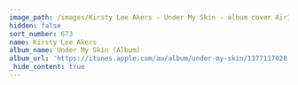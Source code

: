 ```yaml
---
image_path: /images/Kirsty Lee Akers - Under My Skin - album cover AirIt 500px.jpeg
hidden: false
sort_number: 673
name: Kirsty Lee Akers
album_name: Under My Skin (Album)
album_url: 'https://itunes.apple.com/au/album/under-my-skin/1377117028'
_hide_content: true
---
```



